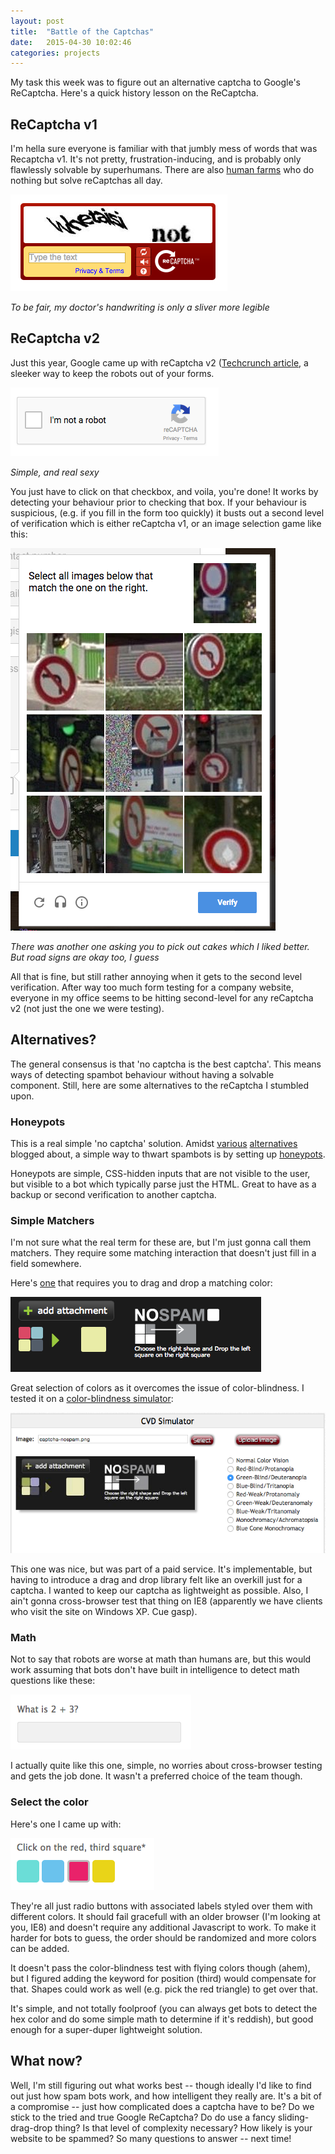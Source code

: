 ```yaml
---
layout: post
title:  "Battle of the Captchas"
date:   2015-04-30 10:02:46
categories: projects
---
```


My task this week was to figure out an alternative captcha to Google's ReCaptcha. Here's a quick history lesson on the ReCaptcha.

## ReCaptcha v1

I'm hella sure everyone is familiar with that jumbly mess of words that was Recaptcha v1.
It's not pretty, frustration-inducing, and is probably only flawlessly solvable by superhumans. There are also [human farms](http://www.blackhat-seo.com/2009/captcha-farms/) who do nothing but solve reCaptchas all day.

![Google Recaptcha version 1](/assets/images/captchas/recaptcha-v1.png)

*To be fair, my doctor's handwriting is only a sliver more legible*


## ReCaptcha v2

Just this year, Google came up with reCaptcha v2 ([Techcrunch article](http://techcrunch.com/2014/12/03/googles-recaptcha-mostly-does-away-with-those-annoying-captchas/), a sleeker way to keep the robots out of your forms. 

![Google Recaptcha version 2](/assets/images/captchas/recaptcha-v2.png)

*Simple, and real sexy*

You just have to click on that checkbox, and voila, you're done! It works by detecting your behaviour prior to checking that box. If your behaviour is suspicious, (e.g. if you fill in the form too quickly) it busts out a second level of verification which is either reCaptcha v1, or an image selection game like this:

![Google Recaptcha version 2](/assets/images/captchas/recaptcha-v2-level-2.png)

*There was another one asking you to pick out cakes which I liked better. But road signs are okay too, I guess*

All that is fine, but still rather annoying when it gets to the second level verification. After way too much form testing for a company website, everyone in my office seems to be hitting second-level for any reCaptcha v2 (not just the one we were testing). 

## Alternatives?
The general consensus is that 'no captcha is the best captcha'. This means ways of detecting spambot behaviour without having a solvable component. Still, here are some alternatives to the reCaptcha I stumbled upon.

### Honeypots
This is a real simple 'no captcha' solution. Amidst [various](http://www.usertesting.com/blog/2014/04/09/think-your-site-needs-captcha-try-these-user-friendly-alternatives/) [alternatives](http://www.experiencesolutions.co.uk/blog/2014/03/19/5-alternatives-to-captcha-that-wont-baffle-or-frustrate-users/) blogged about, a simple way to thwart spambots is by setting up [honeypots](http://haacked.com/archive/2007/09/11/honeypot-captcha.aspx/). 

Honeypots are simple, CSS-hidden inputs that are not visible to the user, but visible to a bot which typically parse just the HTML. Great to have as a backup or second verification to another captcha.


### Simple Matchers
I'm not sure what the real term for these are, but I'm just gonna call them matchers. They require some matching interaction that doesn't just fill in a field somewhere.

Here's [one](http://wordpress.demos-sites.net/w2_contact_form/ajax-contact-form-wordpress-shortcode/) that requires you to drag and drop a matching color:

![No Spam Captcha](/assets/images/captchas/captcha-nospam.png)

Great selection of colors as it overcomes the issue of color-blindness. I tested it on a [color-blindness simulator](http://www.color-blindness.com/coblis-color-blindness-simulator/):

![No Spam Captcha](/assets/images/captchas/captcha-nospam-coblis.png)

This one was nice, but was part of a paid service. It's implementable, but having to introduce a drag and drop library felt like an overkill just for a captcha. I wanted to keep our captcha as lightweight as possible. Also, I ain't gonna cross-browser test that thing on IE8 (apparently we have clients who visit the site on Windows XP. Cue gasp).

### Math
Not to say that robots are worse at math than humans are, but this would work assuming that bots don't have built in intelligence to detect math questions like these:

![Math Captcha](/assets/images/captchas/captcha-math.png)

I actually quite like this one, simple, no worries about cross-browser testing and gets the job done. It wasn't a preferred choice of the team though.

### Select the color
Here's one I came up with:

![Color Captcha](/assets/images/captchas/captcha-color.png)

They're all just radio buttons with associated labels styled over them with different colors. It should fail gracefull with an older browser (I'm looking at you, IE8) and doesn't require any additional Javascript to work. To make it harder for bots to guess, the order should be randomized and more colors can be added. 

It doesn't pass the color-blindness test with flying colors though (ahem), but I figured adding the keyword for position (third) would compensate for that. Shapes could work as well (e.g. pick the red triangle) to get over that.

It's simple, and not totally foolproof (you can always get bots to detect the hex color and do some simple math to determine if it's reddish), but good enough for a super-duper lightweight solution.

## What now?
Well, I'm still figuring out what works best -- though ideally I'd like to find out just how spam bots work, and how intelligent they really are. It's a bit of a compromise -- just how complicated does a captcha have to be? Do we stick to the tried and true Google ReCaptcha? Do do use a fancy sliding-drag-drop thing? Is that level of complexity necessary? How likely is your website to be spammed? So many questions to answer -- next time!


